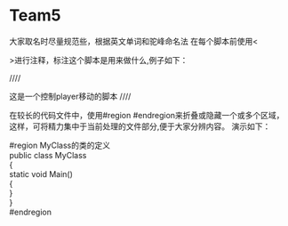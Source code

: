 # Team5
大家取名时尽量规范些，根据英文单词和驼峰命名法
在每个脚本前使用<<summary></summary>>进行注释，标注这个脚本是用来做什么,例子如下：

  ////<summary>
  	  这是一个控制player移动的脚本
  ////</summary>


在较长的代码文件中，使用#region #endregion来折叠或隐藏一个或多个区域，这样，可将精力集中于当前处理的文件部分,便于大家分辨内容。 
演示如下：

 #region MyClass的类的定义  
public class MyClass   
{  
    static void Main()   
    {  
    }  
}  
#endregion 
  


